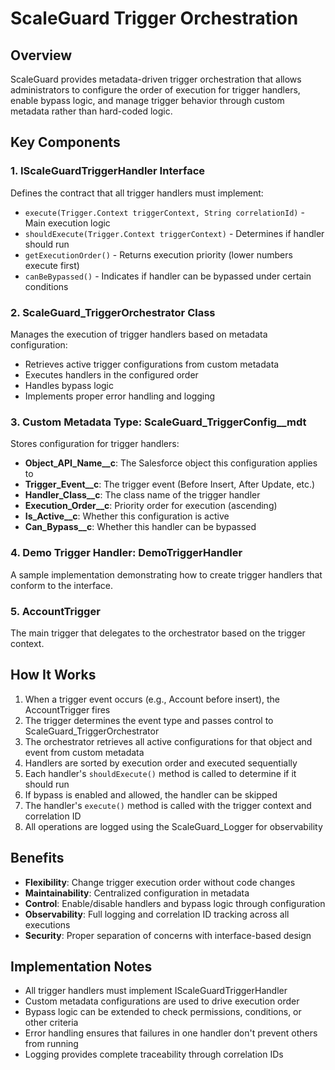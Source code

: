 # ScaleGuard Trigger Orchestration

## Overview
ScaleGuard provides metadata-driven trigger orchestration that allows administrators to configure the order of execution for trigger handlers, enable bypass logic, and manage trigger behavior through custom metadata rather than hard-coded logic.

## Key Components

### 1. IScaleGuardTriggerHandler Interface
Defines the contract that all trigger handlers must implement:
- `execute(Trigger.Context triggerContext, String correlationId)` - Main execution logic
- `shouldExecute(Trigger.Context triggerContext)` - Determines if handler should run
- `getExecutionOrder()` - Returns execution priority (lower numbers execute first)
- `canBeBypassed()` - Indicates if handler can be bypassed under certain conditions

### 2. ScaleGuard_TriggerOrchestrator Class
Manages the execution of trigger handlers based on metadata configuration:
- Retrieves active trigger configurations from custom metadata
- Executes handlers in the configured order
- Handles bypass logic
- Implements proper error handling and logging

### 3. Custom Metadata Type: ScaleGuard_TriggerConfig__mdt
Stores configuration for trigger handlers:
- **Object_API_Name__c**: The Salesforce object this configuration applies to
- **Trigger_Event__c**: The trigger event (Before Insert, After Update, etc.)
- **Handler_Class__c**: The class name of the trigger handler
- **Execution_Order__c**: Priority order for execution (ascending)
- **Is_Active__c**: Whether this configuration is active
- **Can_Bypass__c**: Whether this handler can be bypassed

### 4. Demo Trigger Handler: DemoTriggerHandler
A sample implementation demonstrating how to create trigger handlers that conform to the interface.

### 5. AccountTrigger
The main trigger that delegates to the orchestrator based on the trigger context.

## How It Works

1. When a trigger event occurs (e.g., Account before insert), the AccountTrigger fires
2. The trigger determines the event type and passes control to ScaleGuard_TriggerOrchestrator
3. The orchestrator retrieves all active configurations for that object and event from custom metadata
4. Handlers are sorted by execution order and executed sequentially
5. Each handler's `shouldExecute()` method is called to determine if it should run
6. If bypass is enabled and allowed, the handler can be skipped
7. The handler's `execute()` method is called with the trigger context and correlation ID
8. All operations are logged using the ScaleGuard_Logger for observability

## Benefits

- **Flexibility**: Change trigger execution order without code changes
- **Maintainability**: Centralized configuration in metadata
- **Control**: Enable/disable handlers and bypass logic through configuration
- **Observability**: Full logging and correlation ID tracking across all executions
- **Security**: Proper separation of concerns with interface-based design

## Implementation Notes

- All trigger handlers must implement IScaleGuardTriggerHandler
- Custom metadata configurations are used to drive execution order
- Bypass logic can be extended to check permissions, conditions, or other criteria
- Error handling ensures that failures in one handler don't prevent others from running
- Logging provides complete traceability through correlation IDs
